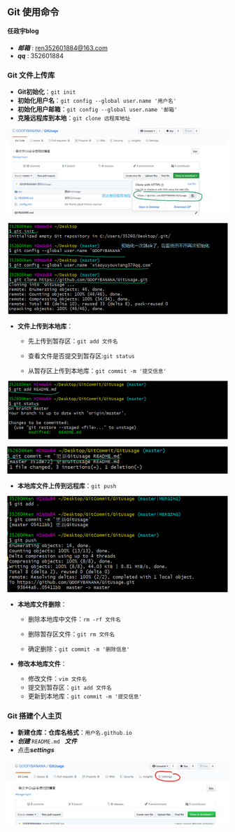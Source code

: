 ###### 

## Git 使用命令

#### 任政宇blog

 - ***邮箱*** : ren352601884@163.com
 - ***qq*** : 352601884

### Git 文件上传库

- **Git初始化**：`git init`
- **初始化用户名**：`git config --global user.name '用户名'`
- **初始化用户邮箱**：`git config --global user.name '邮箱'`
- **克隆远程库到本地**：`git clone 远程库地址`

![远程库地址](pic\5.png)

![使用命令](pic\6.png)

- **文件上传到本地库**：
  - 先上传到暂存区：`git add 文件名`

  - 查看文件是否提交到暂存区:`git status`

  - 从暂存区上传到本地库：`git commit -m '提交信息'`

![指令图片](pic\2.png)

![指令图片](pic\4.png)

- **本地库文件上传到远程库**：`git push`

![指令图片](pic\3.png)

- **本地库文件删除**：
  - 删除本地库中文件：`rm -rf 文件名`

  - 删除暂存区文件：`git rm 文件名`
  - 确定删除：`git commit -m '删除信息'`

- **修改本地库文件**：

  - 修改文件：`vim 文件名`
  - 提交到暂存区：`git add 文件名`
  - 更新到本地库：`git commit -m '提交信息'`

### Git 搭建个人主页 

- **新建仓库：仓库名格式**：`用户名.github.io`
- ***创建***  `README.md ` ***文件***
- 点击***settings***

![步骤图片](pic\1.png)

